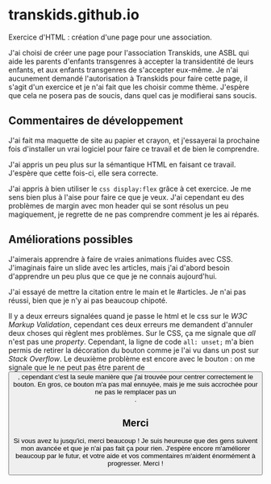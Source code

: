 # transkids.github.io

Exercice d'HTML : création d'une page pour une association.

J'ai choisi de créer une page pour l'association Transkids, une ASBL qui aide les parents d'enfants transgenres à accepter la transidentité de leurs enfants, et aux enfants transgenres de s'accepter eux-même. Je n'ai aucunement demandé l'autorisation à Transkids pour faire cette page, il s'agit d'un exercice et je n'ai fait que les choisir comme thème. J'espère que cela ne posera pas de soucis, dans quel cas je modifierai sans soucis.


## Commentaires de développement

J'ai fait ma maquette de site au papier et crayon, et j'essayerai la prochaine fois d'installer un vrai logiciel pour faire ce travail et de bien le comprendre.

J'ai appris un peu plus sur la sémantique HTML en faisant ce travail. J'espère que cette fois-ci, elle sera correcte.

J'ai appris à bien utiliser le ```css display:flex``` grâce à cet exercice. Je me sens bien plus à l'aise pour faire ce que je veux. J'ai cependant eu des problèmes de margin avec mon header qui se sont résolus un peu magiquement, je regrette de ne pas comprendre comment je les ai réparés.


## Améliorations possibles

J'aimerais apprendre à faire de vraies animations fluides avec CSS. J'imaginais faire un slide avec les articles, mais j'ai d'abord besoin d'apprendre un peu plus que ce que je ne connais aujourd'hui.

J'ai essayé de mettre la citation entre le main et le #articles. Je n'ai pas réussi, bien que je n'y ai pas beaucoup chipoté.

Il y a deux erreurs signalées quand je passe le html et le css sur le *W3C Markup Validation*, cependant ces deux erreurs me demandent d'annuler deux choses qui règlent mes problèmes. Sur le CSS, ça me signale que *all* n'est pas une *property*. Cependant, la ligne de code ```all: unset;``` m'a bien permis de retirer la décoration du bouton comme je l'ai vu dans un post sur *Stack Overflow*. Le deuxième problème est encore avec le bouton : on me signale que le <a> ne peut pas être parent de <button>, cependant c'est la seule manière que j'ai trouvée pour centrer correctement le bouton. En gros, ce bouton m'a pas mal ennuyée, mais je me suis accrochée pour ne pas le remplacer pas un <div>.
  
## Merci

Si vous avez lu jusqu'ici, merci beaucoup !
Je suis heureuse que des gens suivent mon avancée et que je n'ai pas fait ça pour rien.
J'espère encore m'améliorer beaucoup par le futur, et votre aide et vos commentaires m'aident énormément à progresser.
Merci !
